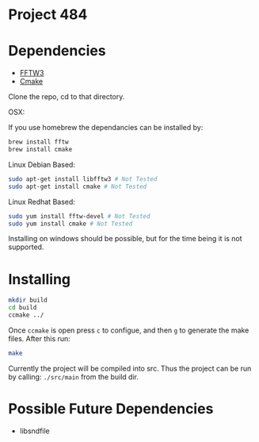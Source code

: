 Project 484
===========

Dependencies
============

- [FFTW3](http://www.fftw.org/)
- [Cmake](http://www.cmake.org/)

Clone the repo, cd to that directory.

OSX:

If you use homebrew the dependancies can be installed by:

```bash
brew install fftw
brew install cmake
```

Linux Debian Based:

```bash
sudo apt-get install libfftw3 # Not Tested
sudo apt-get install cmake # Not Tested
```

Linux Redhat Based:

```bash
sudo yum install fftw-devel # Not Tested
sudo yum install cmake # Not Tested
```

Installing on windows should be possible, but for the time being it is not
supported.

Installing
==========

```bash
mkdir build
cd build
ccmake ../
```

Once `ccmake` is open press `c` to configue, and then `g` to generate the make
files. After this run:

```bash
make
```

Currently the project will be compiled into src. Thus the project can be run by
calling: `./src/main` from the build dir.

Possible Future Dependencies
============================

- libsndfile
